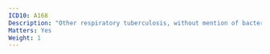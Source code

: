 ```yaml
---
ICD10: A168
Description: "Other respiratory tuberculosis, without mention of bacteriological or histological confirmation"
Matters: Yes
Weight: 1
---
```

